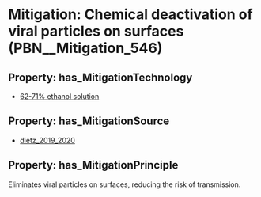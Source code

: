 # Mitigation: __Chemical deactivation of viral particles on surfaces__ (PBN__Mitigation_546)

## Property: has_MitigationTechnology

* [62-71% ethanol solution](../Technology/PBN__Technology_3294)

## Property: has_MitigationSource

* [dietz_2019_2020](../Article/PBN__Article_288)

## Property: has_MitigationPrinciple

Eliminates viral particles on surfaces, reducing the risk of transmission.

